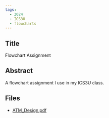 ```yaml
---
tags:
  - 2024
  - ICS3U
  - flowcharts
---
```


## Title

Flowchart Assignment

## Abstract

A flowchart assignment I use in my ICS3U class.

## Files

*   [ATM\_Design.pdf](https://www.russellgordon.ca/acse/cemc-cse-resources/resources/Tony_Theodoropoulos/ATM_Design.pdf)
